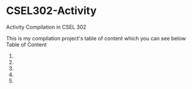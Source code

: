 # CSEL302-Activity
Activity Compilation in CSEL 302

This is my compilation project's table of content which you can see below
Table of Content

1.
2.
3.
4.

5.
